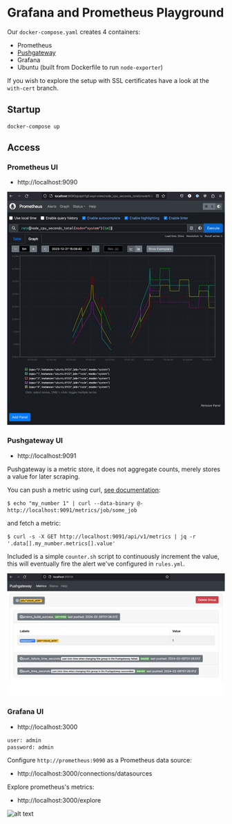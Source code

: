 # Grafana and Prometheus Playground

Our `docker-compose.yaml` creates 4 containers:

* Prometheus
* [Pushgateway](https://github.com/prometheus/pushgateway)
* Grafana
* Ubuntu (built from Dockerfile to run `node-exporter`)

If you wish to explore the setup with SSL certificates
have a look at the `with-cert` branch.

## Startup

```
docker-compose up
```

## Access

### Prometheus UI

* http://localhost:9090

![alt text](prometheus.jpg)

### Pushgateway UI

* http://localhost:9091

Pushgateway is a metric store, it does not aggregate counts, merely stores a value for later scraping.

You can push a metric using curl, [see documentation](https://github.com/prometheus/pushgateway?tab=readme-ov-file#command-line):

```
$ echo "my_number 1" | curl --data-binary @- http://localhost:9091/metrics/job/some_job
```

and fetch a metric:

```
$ curl -s -X GET http://localhost:9091/api/v1/metrics | jq -r '.data[].my_number.metrics[].value'
```

Included is a simple `counter.sh` script to continuously increment the value,
this will eventually fire the alert we've configured in `rules.yml`.

![alt text](pushgateway.jpg)

### Grafana UI

* http://localhost:3000

```
user: admin
password: admin
``````

Configure `http://prometheus:9090` as a Prometheus data source:

* http://localhost:3000/connections/datasources

Explore prometheus's metrics:

* http://localhost:3000/explore

![alt text](grafana.jpg)
